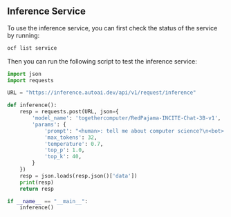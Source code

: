 ## Inference Service

To use the inference service, you can first check the status of the service by running:

```bash
ocf list service
```

Then you can run the following script to test the inference service:

```python
import json
import requests

URL = "https://inference.autoai.dev/api/v1/request/inference"

def inference():
    resp = requests.post(URL, json={
        'model_name': 'togethercomputer/RedPajama-INCITE-Chat-3B-v1',
        'params': {
            'prompt': "<human>: tell me about computer science?\n<bot>: ",
            'max_tokens': 32,
            'temperature': 0.7,
            'top_p': 1.0,
            'top_k': 40,
        }
    })
    resp = json.loads(resp.json()['data'])
    print(resp)
    return resp

if __name__ == "__main__":
    inference()
```